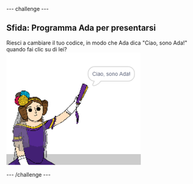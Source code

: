 --- challenge ---

## Sfida: Programma Ada per presentarsi

Riesci a cambiare il tuo codice, in modo che Ada dica "Ciao, sono Ada!" quando fai clic su di lei? ![sprite ada che dice Ciao, sono Ada!](images/poetry-ada-intro.png)

--- /challenge ---